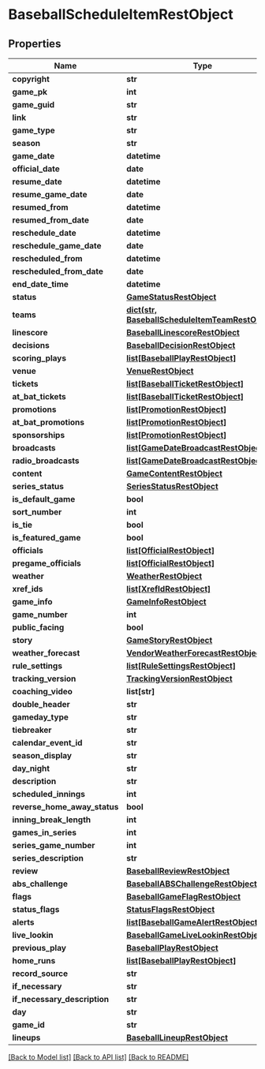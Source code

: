 # BaseballScheduleItemRestObject

## Properties
Name | Type | Description | Notes
------------ | ------------- | ------------- | -------------
**copyright** | **str** |  | [optional] 
**game_pk** | **int** |  | [optional] 
**game_guid** | **str** |  | [optional] 
**link** | **str** |  | [optional] 
**game_type** | **str** |  | [optional] 
**season** | **str** |  | [optional] 
**game_date** | **datetime** |  | [optional] 
**official_date** | **date** |  | [optional] 
**resume_date** | **datetime** |  | [optional] 
**resume_game_date** | **date** |  | [optional] 
**resumed_from** | **datetime** |  | [optional] 
**resumed_from_date** | **date** |  | [optional] 
**reschedule_date** | **datetime** |  | [optional] 
**reschedule_game_date** | **date** |  | [optional] 
**rescheduled_from** | **datetime** |  | [optional] 
**rescheduled_from_date** | **date** |  | [optional] 
**end_date_time** | **datetime** |  | [optional] 
**status** | [**GameStatusRestObject**](GameStatusRestObject.md) |  | [optional] 
**teams** | [**dict(str, BaseballScheduleItemTeamRestObject)**](BaseballScheduleItemTeamRestObject.md) |  | [optional] 
**linescore** | [**BaseballLinescoreRestObject**](BaseballLinescoreRestObject.md) |  | [optional] 
**decisions** | [**BaseballDecisionRestObject**](BaseballDecisionRestObject.md) |  | [optional] 
**scoring_plays** | [**list[BaseballPlayRestObject]**](BaseballPlayRestObject.md) |  | [optional] 
**venue** | [**VenueRestObject**](VenueRestObject.md) |  | [optional] 
**tickets** | [**list[BaseballTicketRestObject]**](BaseballTicketRestObject.md) |  | [optional] 
**at_bat_tickets** | [**list[BaseballTicketRestObject]**](BaseballTicketRestObject.md) |  | [optional] 
**promotions** | [**list[PromotionRestObject]**](PromotionRestObject.md) |  | [optional] 
**at_bat_promotions** | [**list[PromotionRestObject]**](PromotionRestObject.md) |  | [optional] 
**sponsorships** | [**list[PromotionRestObject]**](PromotionRestObject.md) |  | [optional] 
**broadcasts** | [**list[GameDateBroadcastRestObject]**](GameDateBroadcastRestObject.md) |  | [optional] 
**radio_broadcasts** | [**list[GameDateBroadcastRestObject]**](GameDateBroadcastRestObject.md) |  | [optional] 
**content** | [**GameContentRestObject**](GameContentRestObject.md) |  | [optional] 
**series_status** | [**SeriesStatusRestObject**](SeriesStatusRestObject.md) |  | [optional] 
**is_default_game** | **bool** |  | [optional] 
**sort_number** | **int** |  | [optional] 
**is_tie** | **bool** |  | [optional] 
**is_featured_game** | **bool** |  | [optional] 
**officials** | [**list[OfficialRestObject]**](OfficialRestObject.md) |  | [optional] 
**pregame_officials** | [**list[OfficialRestObject]**](OfficialRestObject.md) |  | [optional] 
**weather** | [**WeatherRestObject**](WeatherRestObject.md) |  | [optional] 
**xref_ids** | [**list[XrefIdRestObject]**](XrefIdRestObject.md) |  | [optional] 
**game_info** | [**GameInfoRestObject**](GameInfoRestObject.md) |  | [optional] 
**game_number** | **int** |  | [optional] 
**public_facing** | **bool** |  | [optional] 
**story** | [**GameStoryRestObject**](GameStoryRestObject.md) |  | [optional] 
**weather_forecast** | [**VendorWeatherForecastRestObject**](VendorWeatherForecastRestObject.md) |  | [optional] 
**rule_settings** | [**list[RuleSettingsRestObject]**](RuleSettingsRestObject.md) |  | [optional] 
**tracking_version** | [**TrackingVersionRestObject**](TrackingVersionRestObject.md) |  | [optional] 
**coaching_video** | **list[str]** |  | [optional] 
**double_header** | **str** |  | [optional] 
**gameday_type** | **str** |  | [optional] 
**tiebreaker** | **str** |  | [optional] 
**calendar_event_id** | **str** |  | [optional] 
**season_display** | **str** |  | [optional] 
**day_night** | **str** |  | [optional] 
**description** | **str** |  | [optional] 
**scheduled_innings** | **int** |  | [optional] 
**reverse_home_away_status** | **bool** |  | [optional] 
**inning_break_length** | **int** |  | [optional] 
**games_in_series** | **int** |  | [optional] 
**series_game_number** | **int** |  | [optional] 
**series_description** | **str** |  | [optional] 
**review** | [**BaseballReviewRestObject**](BaseballReviewRestObject.md) |  | [optional] 
**abs_challenge** | [**BaseballABSChallengeRestObject**](BaseballABSChallengeRestObject.md) |  | [optional] 
**flags** | [**BaseballGameFlagRestObject**](BaseballGameFlagRestObject.md) |  | [optional] 
**status_flags** | [**StatusFlagsRestObject**](StatusFlagsRestObject.md) |  | [optional] 
**alerts** | [**list[BaseballGameAlertRestObject]**](BaseballGameAlertRestObject.md) |  | [optional] 
**live_lookin** | [**BaseballGameLiveLookinRestObject**](BaseballGameLiveLookinRestObject.md) |  | [optional] 
**previous_play** | [**BaseballPlayRestObject**](BaseballPlayRestObject.md) |  | [optional] 
**home_runs** | [**list[BaseballPlayRestObject]**](BaseballPlayRestObject.md) |  | [optional] 
**record_source** | **str** |  | [optional] 
**if_necessary** | **str** |  | [optional] 
**if_necessary_description** | **str** |  | [optional] 
**day** | **str** |  | [optional] 
**game_id** | **str** |  | [optional] 
**lineups** | [**BaseballLineupRestObject**](BaseballLineupRestObject.md) |  | [optional] 

[[Back to Model list]](../README.md#documentation-for-models) [[Back to API list]](../README.md#documentation-for-api-endpoints) [[Back to README]](../README.md)

